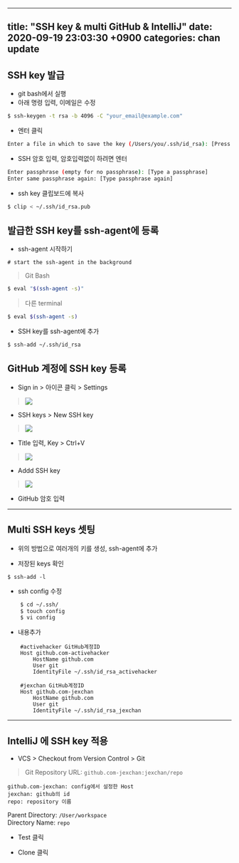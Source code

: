 
---
title: "SSH key & multi GitHub & IntelliJ"
date: 2020-09-19 23:03:30 +0900
categories: chan update
---

## SSH key 발급

- git bash에서 실행
- 아래 명령 입력, 이메일은 수정

```bash
$ ssh-keygen -t rsa -b 4096 -C "your_email@example.com"
```
- 엔터 클릭

```bash
Enter a file in which to save the key (/Users/you/.ssh/id_rsa): [Press enter]
```

- SSH 암호 입력, 암호입력없이 하려면 엔터

```bash
Enter passphrase (empty for no passphrase): [Type a passphrase]
Enter same passphrase again: [Type passphrase again]
```
- ssh key 클립보드에 복사

```bash
$ clip < ~/.ssh/id_rsa.pub
```

## 발급한 SSH key를 ssh-agent에 등록

- ssh-agent 시작하기
```
# start the ssh-agent in the background
```

> Git Bash
```bash
$ eval "$(ssh-agent -s)"
```
> 다른 terminal
```bash
$ eval $(ssh-agent -s)
```

- SSH key를 ssh-agent에 추가
```bash
$ ssh-add ~/.ssh/id_rsa
```


## GitHub 계정에 SSH key 등록

- Sign in  > 아이콘 클릭 > Settings

> ![](https://help.github.com/assets/images/help/settings/userbar-account-settings.png)

- SSH keys > New SSH key

>![](https://help.github.com/assets/images/help/settings/settings-sidebar-ssh-keys.png)

- Title 입력, Key > Ctrl+V

>![](https://help.github.com/assets/images/help/settings/ssh-key-paste.png)

- Addd SSH key

>![](https://help.github.com/assets/images/help/settings/ssh-add-key.png)


- GitHub 암호 입력

***


Multi SSH keys 셋팅
---

- 위의 방법으로 여러개의 키를 생성, ssh-agent에 추가

- 저장된 keys 확인

`$ ssh-add -l`

- ssh config 수정

```bash
    $ cd ~/.ssh/
    $ touch config
    $ vi config
```

- 내용추가
```shell
    #activehacker GitHub계정ID
    Host github.com-activehacker
        HostName github.com
        User git
        IdentityFile ~/.ssh/id_rsa_activehacker

    #jexchan GitHub계정ID
    Host github.com-jexchan
        HostName github.com
        User git
        IdentityFile ~/.ssh/id_rsa_jexchan
```
***
## IntelliJ 에 SSH key 적용

- VCS > Checkout from Version Control > Git

> Git Repository URL:  `github.com-jexchan:jexchan/repo`

```
github.com-jexchan: config에서 설정한 Host
jexchan: github의 id
repo: repository 이름
```
 Parent Directory: `/User/workspace`<br />
 Directory Name: `repo`

- Test 클릭

- Clone 클릭
